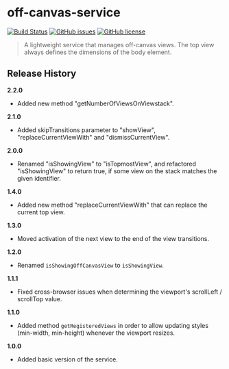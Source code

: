 # off-canvas-service

[![Build Status](https://travis-ci.org/SliceMeNice/off-canvas-service.svg?branch=v1.0.0)](https://travis-ci.org/SliceMeNice/off-canvas-service)
[![GitHub issues](https://img.shields.io/github/issues/SliceMeNice/off-canvas-service.svg)](https://github.com/SliceMeNice/off-canvas-service/issues)
[![GitHub license](https://img.shields.io/badge/license-MIT-blue.svg)](https://raw.githubusercontent.com/SliceMeNice/off-canvas-service/master/LICENSE.txt)

> A lightweight service that manages off-canvas views. The top view always defines the dimensions of the body element.

## Release History

__2.2.0__

  * Added new method "getNumberOfViewsOnViewstack".

__2.1.0__

  * Added skipTransitions parameter to "showView", "replaceCurrentViewWith" and "dismissCurrentView".

__2.0.0__

  * Renamed "isShowingView" to "isTopmostView", and refactored "isShowingView" to return true, if some view on the stack matches the given identifier.

__1.4.0__

  * Added new method "replaceCurrentViewWith" that can replace the current top view.

__1.3.0__

  * Moved activation of the next view to the end of the view transitions.

__1.2.0__

  * Renamed `isShowingOffCanvasView` to `isShowingView`.

__1.1.1__

  * Fixed cross-browser issues when determining the viewport's scrollLeft / scrollTop value.

__1.1.0__

  * Added method `getRegisteredViews` in order to allow updating styles (min-width, min-height) whenever the viewport resizes.

__1.0.0__

  * Added basic version of the service.